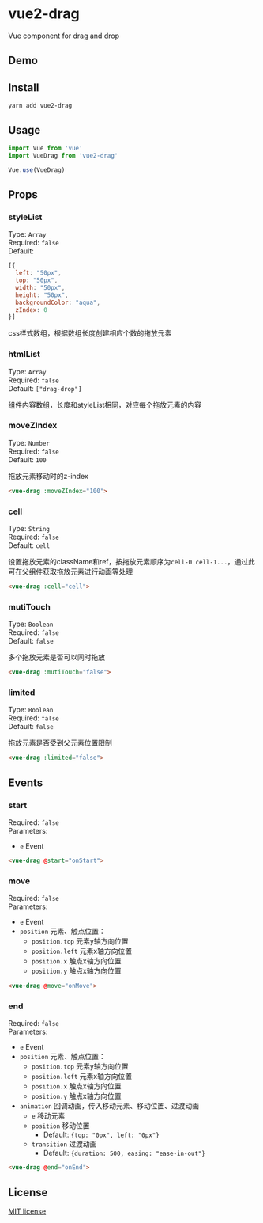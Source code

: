 # vue2-drag
Vue component for drag and drop

## Demo

## Install
```
yarn add vue2-drag
```
## Usage
```javascript
import Vue from 'vue'
import VueDrag from 'vue2-drag'

Vue.use(VueDrag)
```

## Props
### styleList
Type: `Array`<br>
Required: `false`<br>
Default:
```javascript
[{
  left: "50px",
  top: "50px",
  width: "50px",
  height: "50px",
  backgroundColor: "aqua",
  zIndex: 0
}]
```
css样式数组，根据数组长度创建相应个数的拖放元素

### htmlList
Type: `Array`<br>
Required: `false`<br>
Default: `["drag-drop"]`

组件内容数组，长度和styleList相同，对应每个拖放元素的内容

### moveZIndex
Type: `Number`<br>
Required: `false`<br>
Default: `100`

拖放元素移动时的z-index

```html
<vue-drag :moveZIndex="100">
```

### cell
Type: `String`<br>
Required: `false`<br>
Default: `cell`

设置拖放元素的className和ref，按拖放元素顺序为`cell-0 cell-1...`，通过此可在父组件获取拖放元素进行动画等处理

```html
<vue-drag :cell="cell">
```

### mutiTouch
Type: `Boolean`<br>
Required: `false`<br>
Default: `false`

多个拖放元素是否可以同时拖放

```html
<vue-drag :mutiTouch="false">
```

### limited
Type: `Boolean`<br>
Required: `false`<br>
Default: `false`

拖放元素是否受到父元素位置限制

```html
<vue-drag :limited="false">
```

## Events
### start
Required: `false`<br>
Parameters:
* `e` Event

```html
<vue-drag @start="onStart">
```

### move
Required: `false`<br>
Parameters:
* `e` Event
* `position` 元素、触点位置：
  - `position.top` 元素y轴方向位置
  - `position.left` 元素x轴方向位置
  - `position.x` 触点x轴方向位置
  - `position.y` 触点x轴方向位置

```html
<vue-drag @move="onMove">
```

### end
Required: `false`<br>
Parameters:
* `e` Event
* `position` 元素、触点位置：
  - `position.top` 元素y轴方向位置
  - `position.left` 元素x轴方向位置
  - `position.x` 触点x轴方向位置
  - `position.y` 触点x轴方向位置
* `animation` 回调动画，传入移动元素、移动位置、过渡动画
  - `e` 移动元素
  - `position` 移动位置
    - Default: `{top: "0px", left: "0px"}`
  - `transition` 过渡动画
    - Default: `{duration: 500, easing: "ease-in-out"}`

```html
<vue-drag @end="onEnd">
```


## License

[MIT license](LICENSE)
